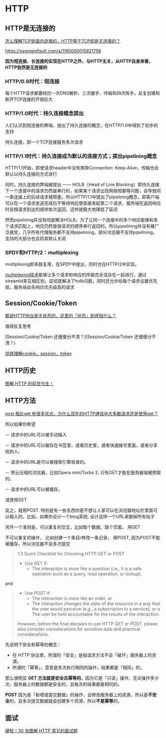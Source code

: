 # HTTP

## HTTP是无连接的

[怎么理解TCP是面向连接的，HTTP基于TCP却是无连接的？](https://www.zhihu.com/question/51996213/answer/128801185)

https://segmentfault.com/a/1190000015821798

**因为短连接、长连接的实现在HTTP之外，与HTTP无关，从HTTP自身来看，HTTP依然是无连接的**

### HTTP/0.9时代：短连接

每个HTTP请求都要经历一次DNS解析、三次握手、传输和四次挥手。反复创建和断开TCP连接的开销巨大

### HTTP/1.0时代：持久连接概念提出

人们认识到短连接的弊端，提出了持久连接的概念，在HTTP/1.0中得到了初步的支持

持久连接，即一个TCP连接服务多次请求

### HTTP/1.1时代：持久连接成为默认的连接方式；提出pipelining概念

HTTP/1.1开始，即使请求header中没有携带Connection: Keep-Alive，传输也会默认以持久连接的方式进行

同时，持久连接的弊端被提出 —— HOLB（Head of Line Blocking）即持久连接下一个连接中的请求仍然是串行的，如果某个请求出现网络阻塞等问题，会导致同一条连接上的后续请求被阻塞。所以HTTP/1.1中提出了pipelining概念，即客户端可以在一个请求发送完成后不等待响应便直接发起第二个请求，服务端在返回响应时会按请求到达的顺序依次返回，这样就极大地降低了延迟

然而pipelining并没有彻底解决HOLB，为了让同一个连接中的多个响应能够和多个请求匹配上，响应仍然是按请求的顺序串行返回的。所以pipelining并没有被广泛接受，几乎所有代理服务都不支持pipelining，部分浏览器不支持pipelining，支持的大部分也会将其默认关闭

### SPDY和HTTP/2：multiplexing

multiplexing即多路复用，在SPDY中提出，同时也在HTTP/2中实现。

[multiplexing技术](https://www.zhihu.com/search?q=multiplexing技术&search_source=Entity&hybrid_search_source=Entity&hybrid_search_extra={"sourceType"%3A"answer"%2C"sourceId"%3A128801185})能够让多个请求和响应的传输完全混杂在一起进行，通过streamId来互相区别。这彻底解决了holb问题，同时还允许给每个请求设置优先级，服务端会先响应优先级高的请求

## Session/Cookie/Token

[都说HTTP协议是无状态的，这里的「状态」到底指什么？](https://mp.weixin.qq.com/s/EZwOUGMrGKEF_POisJKmuw)

值得反复思考

[Session/Cookie/Token 还傻傻分不清？](Session/Cookie/Token 还傻傻分不清？)

[彻底理解cookie，session，token](https://zhuanlan.zhihu.com/p/63061864)

## HTTP历史

[图解 HTTP 的前世今生！](https://mp.weixin.qq.com/s/vk_QZDpJLVEXXNe1jYzd8w)

## HTTP方法

[post 相比get 有很多优点，为什么现在的HTTP通信中大多数请求还是使用get？](https://www.zhihu.com/question/31640769/answer/52824098)

所以如果你希望

－ 请求中的URL可以被手动输入

－ 请求中的URL可以被存在书签里，或者历史里，或者快速拨号里面，或者分享给别人。

－ 请求中的URL是可以被搜索引擎收录的。

－ 带云压缩的浏览器，比如Opera mini/Turbo 2, 只有GET才能在服务器端被预取的。

－ 请求中的URL可以被缓存。

请使用GET.

反之，就用POST. 特别是有一些东西你是不想让人家可以在浏览器地址栏里面可以输入的。比如，如果你设计一个blog系统, 设计这样一个URL来删掉所有帖子

另外一个准则是，可以重复的交互，比如取个数据，跳个页面， 用GET

不可以重复的操作， 比如创建一个条目/修改一条记录， 用POST, 因为POST不能被缓存，所以浏览器不会多次提交

> 1.3 Quick Checklist for Choosing HTTP GET or POST
>
> - Use GET if:
>   - The interaction is more like a question (i.e., it is a safe operation such as a query, read operation, or lookup).

and

> - Use POST if:
>   - The interaction is more like an order, or
>   - The interaction changes the state of the resource in a way that the user would perceive (e.g., a subscription to a service), or o The user be held accountable for the results of the interaction.
>
> However, before the final decision to use HTTP GET or POST, please also consider considerations for sensitive data and practical considerations.

先说明下安全和幂等的概念：

- 在 HTTP 协议里，所谓的「安全」是指请求方法不会「破坏」服务器上的资源。
- 所谓的「幂等」，意思是多次执行相同的操作，结果都是「相同」的。

那么很明显 **GET 方法就是安全且幂等的**，因为它是「只读」操作，无论操作多少次，服务器上的数据都是安全的，且每次的结果都是相同的。

**POST** 因为是「新增或提交数据」的操作，会修改服务器上的资源，所以是**不安全**的，且多次提交数据就会创建多个资源，所以**不是幂等**的。

## 面试

[硬核！30 张图解 HTTP 常见的面试题](https://mp.weixin.qq.com/s/FJGKObVnU61ve_ioejLrtw)